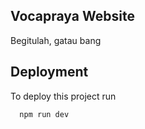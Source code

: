 
## Vocapraya Website

Begitulah, gatau bang

## Deployment

To deploy this project run

```bash
  npm run dev
```

